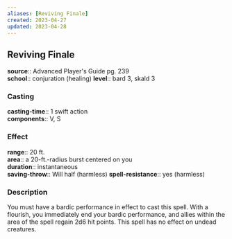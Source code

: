 ```yaml
---
aliases: [Reviving Finale]
created: 2023-04-27
updated: 2023-04-28
---
```


## Reviving Finale

**source**:: Advanced Player's Guide pg. 239  
**school**:: conjuration (healing)
**level**:: bard 3, skald 3

### Casting

**casting-time**:: 1 swift action  
**components**:: V, S

### Effect

**range**:: 20 ft.  
**area**:: a 20-ft.-radius burst centered on you  
**duration**:: instantaneous  
**saving-throw**:: Will half (harmless)
**spell-resistance**:: yes (harmless)

### Description

You must have a bardic performance in effect to cast this spell. With a flourish, you immediately end your bardic performance, and allies within the area of the spell regain 2d6 hit points. This spell has no effect on undead creatures.

